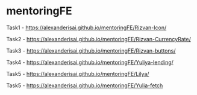 # mentoringFE

Task1 - https://alexanderisai.github.io/mentoringFE/Rizvan-Icon/  

Task2 - https://alexanderisai.github.io/mentoringFE/Rizvan-CurrencyRate/  

Task3 - https://alexanderisai.github.io/mentoringFE/Rizvan-buttons/  

Task4 - https://alexanderisai.github.io/mentoringFE/Yuliya-lending/ 

Task5 - https://alexanderisai.github.io/mentoringFE/Lilya/  

Task5 - https://alexanderisai.github.io/mentoringFE/Yulia-fetch  





